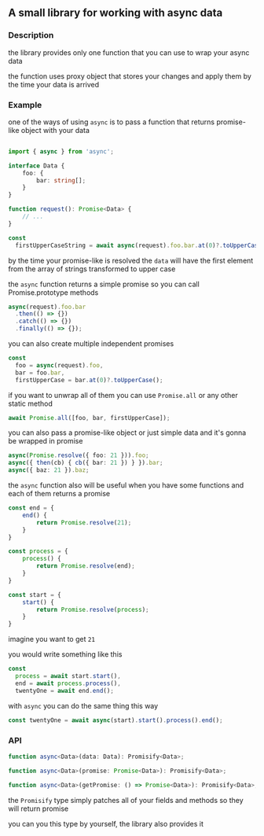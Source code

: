 ## A small library for working with async data

### Description

the library provides only one function that you can use to wrap your async data

the function uses proxy object that stores your changes and apply them by the time your data is arrived

### Example

one of the ways of using `async` is to pass a function that returns promise-like object with your data

```ts

import { async } from 'async';

interface Data {
    foo: {
        bar: string[];
    }
}

function request(): Promise<Data> {
    // ...
}

const 
  firstUpperCaseString = await async(request).foo.bar.at(0)?.toUpperCase();
```

by the time your promise-like is resolved the `data` will have the first element from the array of strings transformed to upper case

the `async` function returns a simple promise so you can call Promise.prototype methods

```ts
async(request).foo.bar
  .then(() => {})
  .catch(() => {})
  .finally(() => {});
```

you can also create multiple independent promises

```ts
const
  foo = async(request).foo, 
  bar = foo.bar,
  firstUpperCase = bar.at(0)?.toUpperCase();
```

if you want to unwrap all of them you can use `Promise.all` or any other static method

```ts
await Promise.all([foo, bar, firstUpperCase]);
```

you can also pass a promise-like object or just simple data and it's gonna be wrapped in promise

```ts
async(Promise.resolve({ foo: 21 })).foo;
async({ then(cb) { cb({ bar: 21 }) } }).bar;
async({ baz: 21 }).baz;
```

the `async` function also will be useful when you have some functions and each of them returns a promise

```ts
const end = {
    end() {
        return Promise.resolve(21);
    }
}

const process = {
    process() {
        return Promise.resolve(end);
    }
}

const start = {
    start() {
        return Promise.resolve(process);
    }
}

```

imagine you want to get `21`

you would write something like this

```ts
const
  process = await start.start(),
  end = await process.process(),
  twentyOne = await end.end();
```

with `async` you can do the same thing this way

```ts
const twentyOne = await async(start).start().process().end();
```

### API
```ts
function async<Data>(data: Data): Promisify<Data>;

function async<Data>(promise: Promise<Data>): Promisify<Data>;

function async<Data>(getPromise: () => Promise<Data>): Promisify<Data>;
```

the `Promisify` type simply patches all of your fields and methods so they will return promise

you can you this type by yourself, the library also provides it
